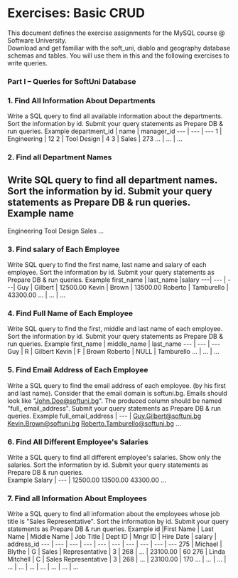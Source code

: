 # Exercises: Basic CRUD #
This document defines the exercise assignments for the MySQL course @ Software University.  
Download and get familiar with the soft_uni, diablo and geography database schemas and tables. 
You will use them in this and the following exercises to write queries. 

### Part I – Queries for SoftUni Database ###

### 1. Find All Information About Departments ###

Write a SQL query to find all available information about the departments. Sort the information by id. Submit your query statements as Prepare DB & run queries. 
Example 
department_id | name | manager_id 
 --- | --- | ---
1 | Engineering | 12 
2 | Tool Design | 4 
3 | Sales | 273 
… | … | … 

### 

### 2. Find all Department Names ### 
Write SQL query to find all department names. Sort the information by id. Submit your query statements as Prepare DB & run queries. 
Example 
name
--- 
Engineering 
Tool Design 
Sales 
… 

### 3. Find salary of Each Employee ###
Write SQL query to find the first name, last name and salary of each employee. Sort the information by id. Submit your query statements as Prepare DB & run queries. 
Example 
first_name | last_name  |salary 
---| --- | ---|
Guy | Gilbert | 12500.00 
Kevin | Brown | 13500.00 
Roberto | Tamburello | 43300.00 
… | … | … 

### 4. Find Full Name of Each Employee ###
Write SQL query to find the first, middle and last name of each employee. Sort the information by id. Submit your query statements as Prepare DB & run queries. 
Example 
first_name | middle_name | last_name 
--- | --- | --- 
Guy | R | Gilbert 
Kevin | F | Brown 
Roberto | NULL | Tamburello 
… | … | … 

### 5. Find Email Address of Each Employee ###
Write a SQL query to find the email address of each employee. (by his first and last name). Consider that the email domain is softuni.bg. Emails should look like "John.Doe@softuni.bg". The produced column should be named "full_ email_address".  Submit your query statements as Prepare DB & run queries. 
Example 
full_email_address 
| --- |
Guy.Gilbert@softuni.bg 
Kevin.Brown@softuni.bg 
Roberto.Tamburello@softuni.bg 
… 

### 6. Find All Different Employee's Salaries ###
Write a SQL query to find all different employee's salaries. Show only the salaries. Sort the information by id.  Submit your query statements as Prepare DB & run queries.  
Example
Salary 
| --- |
12500.00 
13500.00 
43300.00 
… 

### 7. Find all Information About Employees ### 
Write a SQL query to find all information about the employees whose job title is "Sales Representative". Sort the information by id. Submit your query statements as Prepare DB & run queries. 
Example
id |First Name | Last Name | Middle Name | Job Title | Dept ID | Mngr ID | Hire Date | salary | address_id 
--- | --- | --- | --- | --- | --- | --- | --- | --- | ---
275 | Michael | Blythe | G | Sales | Representative | 3 | 268 | … | 23100.00 | 60 
276 | Linda Mitchell | C | Sales Representative | 3 | 268 | … | 23100.00 | 170 
… | … | … | … | … | … | … | … | … | … 

